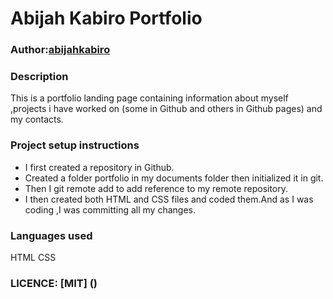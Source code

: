 # Abijah Kabiro Portfolio

### Author:[abijahkabiro](https://github.com/Abijahkabiro)

### Description
This is a portfolio landing page containing information about 
myself ,projects i have worked on (some in Github and others 
in Github pages)  and my contacts.

### Project setup instructions
- I first created a repository in Github. 
- Created a folder portfolio in my documents folder then 
initialized it in git.
- Then I git remote add to add reference to my remote 
repository.
- I then created both HTML and CSS files and coded them.And 
as I was coding ,I was committing all my changes.

### Languages used
HTML
CSS

### LICENCE: [MIT] ()


